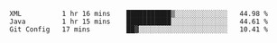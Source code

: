 <!--START_SECTION:waka-->
```text
XML          1 hr 16 mins    ███████████▒░░░░░░░░░░░░░   44.98 % 
Java         1 hr 15 mins    ███████████░░░░░░░░░░░░░░   44.61 % 
Git Config   17 mins         ██▓░░░░░░░░░░░░░░░░░░░░░░   10.41 % 
```
<!--END_SECTION:waka-->
